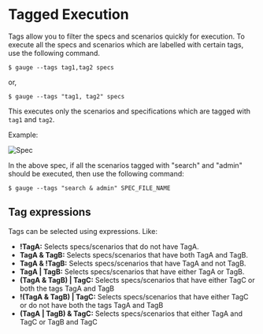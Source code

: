 # Tagged Execution

Tags allow you to filter the specs and scenarios quickly for execution. To execute all the specs and scenarios which are labelled with certain tags, use the following command.

```
$ gauge --tags tag1,tag2 specs
```

or,

```
$ gauge --tags "tag1, tag2" specs
```

This executes only the scenarios and specifications which are tagged with `tag1` and `tag2`.

Example:

![Spec](../specifications/images/spec.png "Specification")

In the above spec, if all the scenarios tagged with "search" and "admin" should be executed, then use the following command:

````
$ gauge --tags "search & admin" SPEC_FILE_NAME
````

## Tag expressions

Tags can be selected using expressions. Like:

* __!TagA:__  Selects specs/scenarios that do not have TagA.
* __TagA & TagB:__  Selects specs/scenarios that have both TagA and TagB.
* __TagA & !TagB:__  Selects specs/scenarios that have TagA and not TagB.
* __TagA | TagB:__  Selects specs/scenarios that have either TagA or TagB.
* __(TagA & TagB) | TagC:__  Selects specs/scenarios that have either TagC or both the tags TagA and TagB
* __!(TagA & TagB) | TagC:__  Selects specs/scenarios that have either TagC or do not have both the tags TagA and TagB
* __(TagA | TagB) & TagC:__  Selects specs/scenarios that either TagA and TagC or TagB and TagC
